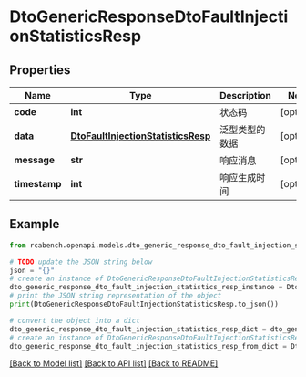 # DtoGenericResponseDtoFaultInjectionStatisticsResp


## Properties

Name | Type | Description | Notes
------------ | ------------- | ------------- | -------------
**code** | **int** | 状态码 | [optional] 
**data** | [**DtoFaultInjectionStatisticsResp**](DtoFaultInjectionStatisticsResp.md) | 泛型类型的数据 | [optional] 
**message** | **str** | 响应消息 | [optional] 
**timestamp** | **int** | 响应生成时间 | [optional] 

## Example

```python
from rcabench.openapi.models.dto_generic_response_dto_fault_injection_statistics_resp import DtoGenericResponseDtoFaultInjectionStatisticsResp

# TODO update the JSON string below
json = "{}"
# create an instance of DtoGenericResponseDtoFaultInjectionStatisticsResp from a JSON string
dto_generic_response_dto_fault_injection_statistics_resp_instance = DtoGenericResponseDtoFaultInjectionStatisticsResp.from_json(json)
# print the JSON string representation of the object
print(DtoGenericResponseDtoFaultInjectionStatisticsResp.to_json())

# convert the object into a dict
dto_generic_response_dto_fault_injection_statistics_resp_dict = dto_generic_response_dto_fault_injection_statistics_resp_instance.to_dict()
# create an instance of DtoGenericResponseDtoFaultInjectionStatisticsResp from a dict
dto_generic_response_dto_fault_injection_statistics_resp_from_dict = DtoGenericResponseDtoFaultInjectionStatisticsResp.from_dict(dto_generic_response_dto_fault_injection_statistics_resp_dict)
```
[[Back to Model list]](../README.md#documentation-for-models) [[Back to API list]](../README.md#documentation-for-api-endpoints) [[Back to README]](../README.md)


